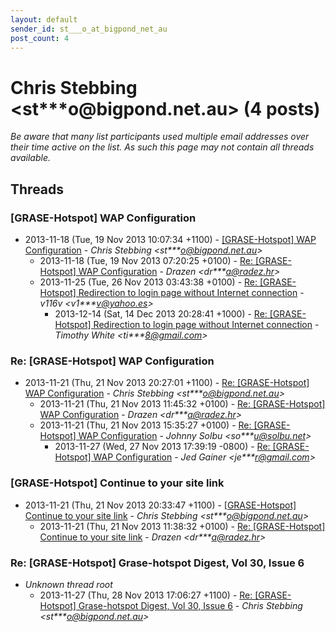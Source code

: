 ```yaml
---
layout: default
sender_id: st___o_at_bigpond_net_au
post_count: 4
---
```


# Chris Stebbing <st***o<span>@</span>bigpond.net.au> (4 posts)

_Be aware that many list participants used multiple email addresses over their time active on the list. As such this page may not contain all threads available._

## Threads

### [GRASE-Hotspot] WAP Configuration
+ 2013-11-18 (Tue, 19 Nov 2013 10:07:34 +1100) - [[GRASE-Hotspot] WAP Configuration](/archive/2013/11/b591c789dc35a8af6ffddcb57b414a0e1764f359fb32ea72b7cf311c0792ef05) - _Chris Stebbing \<st***o@bigpond.net.au\>_
  + 2013-11-18 (Tue, 19 Nov 2013 07:20:25 +0100) - [Re: [GRASE-Hotspot] WAP Configuration](/archive/2013/11/96863fa0c153b389ced1cda4b837a58510ba788ac58ed6f372800551916b2ab7) - _Drazen \<dr***a@radez.hr\>_
  + 2013-11-25 (Tue, 26 Nov 2013 03:43:38 +0100) - [Re: [GRASE-Hotspot] Redirection to login page without Internet	connection](/archive/2013/11/577fca05c1aac5cf5f6ad9cb7fa6e73de8e9692553f5560935f76c222dcfe5ae) - _v116v \<v1***v@yahoo.es\>_
    + 2013-12-14 (Sat, 14 Dec 2013 20:28:41 +1000) - [Re: [GRASE-Hotspot] Redirection to login page without Internet	connection](/archive/2013/12/db1388e353035d68951e76db212d42afa7da0de80f4b634b8dc228eaef5d852c) - _Timothy White \<ti***8@gmail.com\>_

### Re: [GRASE-Hotspot] WAP Configuration
+ 2013-11-21 (Thu, 21 Nov 2013 20:27:01 +1100) - [Re: [GRASE-Hotspot] WAP Configuration](/archive/2013/11/082e9bafa7f6a582f2b7f7600d99f7ec0cb2f64aba9b1efcc5b1ee7a0ef75037) - _Chris Stebbing \<st***o@bigpond.net.au\>_
  + 2013-11-21 (Thu, 21 Nov 2013 11:45:32 +0100) - [Re: [GRASE-Hotspot] WAP Configuration](/archive/2013/11/c60902909a25f86d4cdd1a036a041b8852693719aad94a73de7a4e3781eb37d7) - _Drazen \<dr***a@radez.hr\>_
  + 2013-11-21 (Thu, 21 Nov 2013 15:35:27 +0100) - [Re: [GRASE-Hotspot] WAP Configuration](/archive/2013/11/bd22a9a71e243361b402c0563f9bdb96f7ac2e0fbd9796826e7b4e929fb04ca3) - _Johnny Solbu \<so***u@solbu.net\>_
    + 2013-11-27 (Wed, 27 Nov 2013 17:39:19 -0800) - [Re: [GRASE-Hotspot] WAP Configuration](/archive/2013/11/d417b42ee794fba6909b9db7cde001d82961f1fdbe409dd3110fc5185c1fb654) - _Jed Gainer \<je***r@gmail.com\>_

### [GRASE-Hotspot] Continue to your site link
+ 2013-11-21 (Thu, 21 Nov 2013 20:33:47 +1100) - [[GRASE-Hotspot] Continue to your site link](/archive/2013/11/3e830cf02835e62f7fa6c86a77b10646f7bab01d1aeab7a1aa7850dcfbf9d0a8) - _Chris Stebbing \<st***o@bigpond.net.au\>_
  + 2013-11-21 (Thu, 21 Nov 2013 11:38:32 +0100) - [Re: [GRASE-Hotspot] Continue to your site link](/archive/2013/11/ad74c444accdfc4fe212744f6185eed60d6daca106e09edd29ed50b7221c1003) - _Drazen \<dr***a@radez.hr\>_

### Re: [GRASE-Hotspot] Grase-hotspot Digest, Vol 30, Issue 6
+ _Unknown thread root_
  + 2013-11-27 (Thu, 28 Nov 2013 17:06:27 +1100) - [Re: [GRASE-Hotspot] Grase-hotspot Digest, Vol 30, Issue 6](/archive/2013/11/275bf87e910977df12f95ee6c44d7e3b3a0b095cd22cf999abebc58317721f2b) - _Chris Stebbing \<st***o@bigpond.net.au\>_

